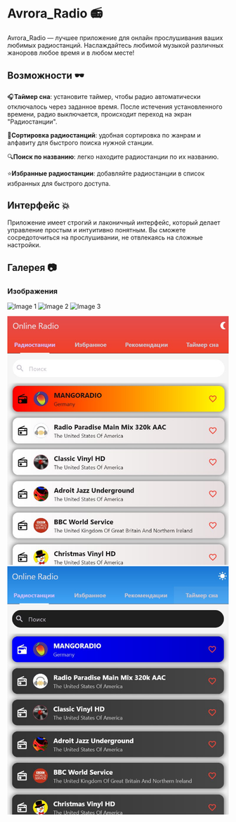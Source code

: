 # Avrora_Radio 📻
Avrora_Radio — лучшее приложение для онлайн прослушивания ваших любимых радиостанций. Наслаждайтесь любимой музыкой различных жаноровв любое время и в любом месте!

## Возможности 🕶️

🎧**Таймер сна**: установите таймер, чтобы радио автоматически отключалось через заданное время. После истечения установленного времени, радио выключается, происходит переход на экран "Радиостанции".

📒**Сортировка радиостанций**: удобная сортировка по жанрам и алфавиту для быстрого поиска нужной станции.

🔍**Поиск по названию**: легко находите радиостанции по их названию.

⭐**Избранные радиостанции**: добавляйте радиостанции в список избранных для быстрого доступа.

## Интерфейс 💥
Приложение имеет строгий и лаконичный интерфейс, который делает управление простым и интуитивно понятным. Вы сможете сосредоточиться на прослушивании, не отвлекаясь на сложные настройки.

## Галерея 📷
<h3>Изображения</h3>

<p float="left">
  <img src="(https://github.com/andmas898/AVRORA_RADIO/blob/main/assets/3.jpg)" alt="Image 1" width="200" />
  <img src="(https://github.com/andmas898/AVRORA_RADIO/blob/main/assets/4.jpg)" alt="Image 2" width="200" />
  <img src="(https://github.com/andmas898/AVRORA_RADIO/blob/main/assets/5.jpg)" alt="Image 3" width="200" />
</p>

![Иллюстрация к проекту](https://github.com/andmas898/AVRORA_RADIO/blob/main/assets/6.jpg)
![Иллюстрация к проекту](https://github.com/andmas898/AVRORA_RADIO/blob/main/assets/7.jpg)
